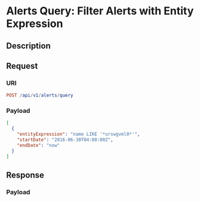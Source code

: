 # Alerts Query: Filter Alerts with Entity Expression

## Description

## Request

### URI

```elm
POST /api/v1/alerts/query
```

### Payload

```json
[
  {
    "entityExpression": "name LIKE '*urswgvml0*'",
    "startDate": "2016-06-30T04:00:00Z",
    "endDate": "now"
  }
]
```

## Response

### Payload